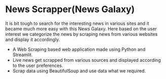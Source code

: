 # News Scrapper(News Galaxy)

It is bit tough to search for the interesting news in various sites and it became much more easy with this News Galaxy. 
Here based on the user interest we categorize the news by scraping news from various websites and display it accordingly.
+ A Web Scraping based web application made using Python and Streamlit.
+ Live news get scrapped from various sources and displayed according to the user preferences.
+ Scrap data using BeautifulSoup and use data what we required.




